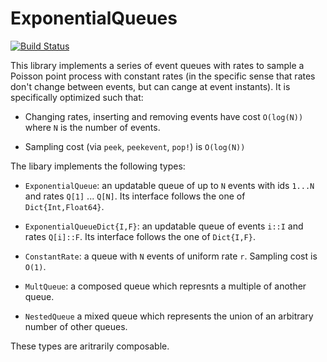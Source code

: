 # ExponentialQueues

[![Build Status](https://github.com/abraunst/ExponentialQueues.jl/actions/workflows/CI.yml/badge.svg?branch=main)](https://github.com/abraunst/ExponentialQueues.jl/actions/workflows/CI.yml?query=branch%3Amain)

This library implements a series of event queues with rates to sample a Poisson point process with constant rates (in the specific sense that rates don't change between events, but can cange at event instants). It is specifically optimized such that:

* Changing rates, inserting and removing events have cost `O(log(N))` where `N` is the number of events.

* Sampling cost (via `peek`, `peekevent`, `pop!`) is `O(log(N))`

The libary implements the following types:

* `ExponentialQueue`: an updatable queue of up to `N` events with ids `1...N` and rates `Q[1]` ... `Q[N]`. Its interface follows the one of `Dict{Int,Float64}`.

* `ExponentialQueueDict{I,F}`: an updatable queue of events `i::I` and rates `Q[i]::F`. Its interface follows the one of `Dict{I,F}`.

* `ConstantRate`: a queue with `N` events of uniform rate `r`. Sampling cost is `O(1)`.

* `MultQueue`: a composed queue which represnts a multiple of another queue.

* `NestedQueue` a mixed queue which represents the union of an arbitrary number of other queues.

These types are aritrarily composable.
